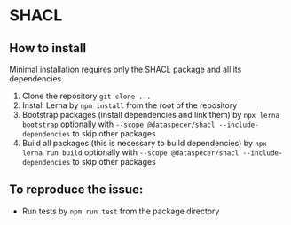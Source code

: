 # SHACL

## How to install

Minimal installation requires only the SHACL package and all its dependencies.

1. Clone the repository `git clone ...`
2. Install Lerna by `npm install` from the root of the repository
3. Bootstrap packages (install dependencies and link them) by `npx lerna bootstrap` optionally with `--scope @dataspecer/shacl --include-dependencies` to skip other packages
4. Build all packages (this is necessary to build dependencies) by `npx lerna run build` optionally with `--scope @dataspecer/shacl --include-dependencies` to skip other packages

## To reproduce the issue:
- Run tests by `npm run test` from the package directory
